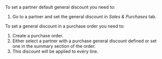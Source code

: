 To set a partner default general discount you need to:

1.  Go to a partner and set the general discount in *Sales & Purchases*
    tab.

To set a general discount in a purchase order you need to:

1.  Create a purchase order.
2.  Either select a partner with a purchase general discount defined or
    set one in the summary section of the order.
3.  This discount will be applied to every line.
